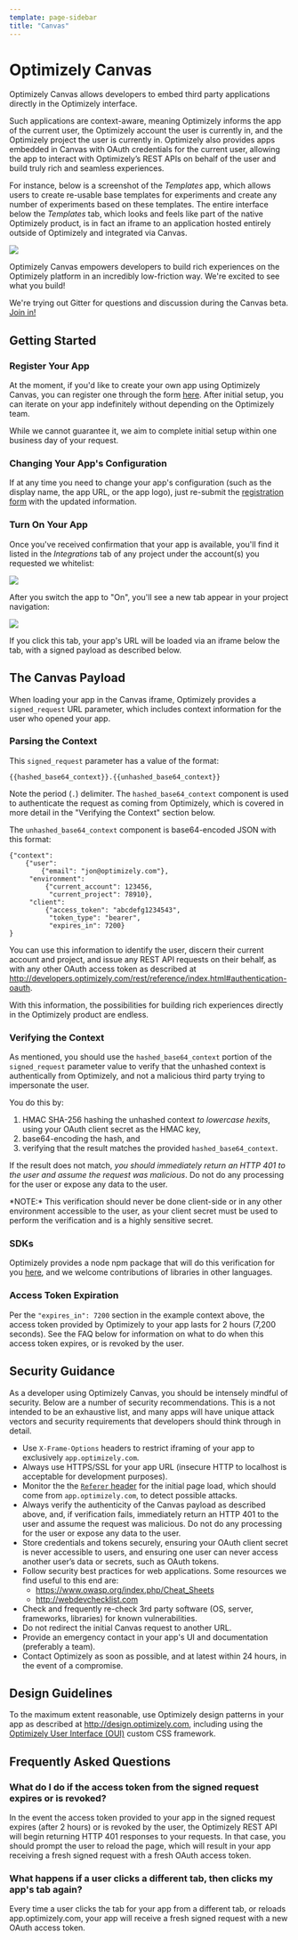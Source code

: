 ```yaml
---
template: page-sidebar
title: "Canvas"
---
```


# Optimizely Canvas

Optimizely Canvas allows developers to embed third party applications directly in the Optimizely interface.

Such applications are context-aware, meaning Optimizely informs the app of the current user, the Optimizely account the
user is currently in, and the Optimizely project the user is currently in. Optimizely also provides apps embedded in
Canvas with OAuth credentials for the current user, allowing the app to interact with Optimizely’s REST APIs on behalf
of the user and build truly rich and seamless experiences.

For instance, below is a screenshot of the *Templates* app, which allows users to create re-usable base templates for
experiments and create any number of experiments based on these templates. The entire interface below the *Templates*
tab, which looks and feels like part of the native Optimizely product, is in fact an iframe to an application hosted
entirely outside of Optimizely and integrated via Canvas.

<img src="/assets/img/canvas/templates_app_screenshot.png">

Optimizely Canvas empowers developers to build rich experiences on the Optimizely platform in an incredibly
low-friction way. We're excited to see what you build!

<div class="attention attention--warning push--bottom">
We're trying out Gitter for questions and discussion during the Canvas beta.
<a href="https://gitter.im/optimizely/canvas" target="_blank">Join in!</a>
</div>

## Getting Started

<h3 id="register-your-app">Register Your App</h3>

At the moment, if you'd like to create your own app using Optimizely Canvas, you can register one through the form
<a href="http://link.optimizely.com/canvas-registration-form" target="_blank">here</a>. After initial setup, you can
iterate on your app indefinitely without depending on the Optimizely team.

While we cannot guarantee it, we aim to complete initial setup within one business day of your request.

<h3 id="change-your-app-config">Changing Your App's Configuration</h3>

If at any time you need to change your app's configuration (such as the display name, the app URL, or the app logo),
just re-submit the <a href="http://link.optimizely.com/canvas-registration-form" target="_blank">registration form</a>
with the updated information.

<h3 id="turn-on-your-app">Turn On Your App</h3>

Once you've received confirmation that your app is available, you'll find it listed in the *Integrations* tab of any
project under the account(s) you requested we whitelist:

<img src="/assets/img/canvas/turning_on_an_app.png">

After you switch the app to "On", you'll see a new tab appear in your project navigation:

<img src="/assets/img/canvas/templates_tab_closeup.png">

If you click this tab, your app's URL will be loaded via an iframe below the tab, with a signed payload as described
below.

## The Canvas Payload

When loading your app in the Canvas iframe, Optimizely provides a `signed_request` URL parameter, which includes
context information for the user who opened your app.

<h3 id="parsing-the-context">Parsing the Context</h3>

This `signed_request` parameter has a value of the format:

```
{{hashed_base64_context}}.{{unhashed_base64_context}}
```

Note the period (`.`) delimiter. The `hashed_base64_context` component is used to authenticate the request as coming
from Optimizely, which is covered in more detail in the "Verifying the Context" section below.

The `unhashed_base64_context` component is base64-encoded JSON with this format:

```
{"context":
    {"user":
        {"email": "jon@optimizely.com"},
     "environment":
         {"current_account": 123456,
          "current_project": 78910},
     "client":
         {"access_token": "abcdefg1234543",
          "token_type": "bearer",
          "expires_in": 7200}
}
```

You can use this information to identify the user, discern their current account and project, and issue any REST API
requests on their behalf, as with any other OAuth access token as described at
http://developers.optimizely.com/rest/reference/index.html#authentication-oauth.

With this information, the possibilities for building rich experiences directly in the Optimizely product are endless.

<h3 id="verifying-the-context">Verifying the Context</h3>

As mentioned, you should use the `hashed_base64_context` portion of the `signed_request` parameter value to verify that
the unhashed context is authentically from Optimizely, and not a malicious third party trying to impersonate the user.

You do this by:
1. HMAC SHA-256 hashing the unhashed context *to lowercase hexits*, using your OAuth client secret as the
   HMAC key,
2. base64-encoding the hash, and
3. verifying that the result matches the provided `hashed_base64_context`.

If the result does not match, *you should immediately return an HTTP 401 to the user and assume the request was
malicious*. Do not do any processing for the user or expose any data to the user.

<div class="attention attention--warning push--bottom">
*NOTE:* This verification should never be done client-side or in any other environment accessible to the user, as your
client secret must be used to perform the verification and is a highly sensitive secret.
</div>

<h3 id="canvas-sdks">SDKs</h3>

Optimizely provides a node npm package that will do this verification for you
<a href="https://www.npmjs.com/package/optimizely-canvas-sdk" target="_blank">here</a>, and we welcome contributions
of libraries in other languages.

<h3 id="access-token-expiration">Access Token Expiration</h3>

Per the `"expires_in": 7200` section in the example context above, the access token provided by Optimizely to your app
lasts for 2 hours (7,200 seconds). See the FAQ below for information on what to do when this access token expires, or
is revoked by the user.

## Security Guidance

As a developer using Optimizely Canvas, you should be intensely mindful of security. Below are a number of security
recommendations. This is a not intended to be an exhaustive list, and many apps will have unique attack vectors and
security requirements that developers should think through in detail.

* Use `X-Frame-Options` headers to restrict iframing of your app to exclusively `app.optimizely.com`.
* Always use HTTPS/SSL for your app URL (insecure HTTP to localhost is acceptable for development purposes).
* Monitor the the <a href="https://en.wikipedia.org/wiki/HTTP_referer" target="_blank">`Referer` header</a> for the
  initial page load, which should come from `app.optimizely.com`, to detect possible attacks.
* Always verify the authenticity of the Canvas payload as described above, and, if verification fails, immediately
  return an HTTP 401 to the user and assume the request was malicious. Do not do any processing for the user or
  expose any data to the user.
* Store credentials and tokens securely, ensuring your OAuth client secret is never accessible to users, and ensuring
  one user can never access another user’s data or secrets, such as OAuth tokens.
* Follow security best practices for web applications. Some resources we find useful to this end are:
  * https://www.owasp.org/index.php/Cheat_Sheets
  * http://webdevchecklist.com
* Check and frequently re-check 3rd party software (OS, server, frameworks, libraries) for known vulnerabilities.
* Do not redirect the initial Canvas request to another URL.
* Provide an emergency contact in your app's UI and documentation (preferably a team).
* Contact Optimizely as soon as possible, and at latest within 24 hours, in the event of a compromise.

## Design Guidelines

To the maximum extent reasonable, use Optimizely design patterns in your app as described at
http://design.optimizely.com, including using the
<a href="http://design.optimizely.com/oui/index.html" target="_blank">Optimizely User Interface (OUI)</a> custom CSS
framework.

## Frequently Asked Questions

<h3 id="faq-token-expiration">What do I do if the access token from the signed request expires or is revoked?</h3>

In the event the access token provided to your app in the signed request expires (after 2 hours) or is revoked by the
user, the Optimizely REST API will begin returning HTTP 401 responses to your requests. In that case, you should prompt
the user to reload the page, which will result in your app receiving a fresh signed request with a fresh OAuth access
token.

<h3 id="faq-user-clicks-different-tab">What happens if a user clicks a different tab, then clicks my app's tab again?</h3>

Every time a user clicks the tab for your app from a different tab, or reloads app.optimizely.com, your app will
receive a fresh signed request with a new OAuth access token.
